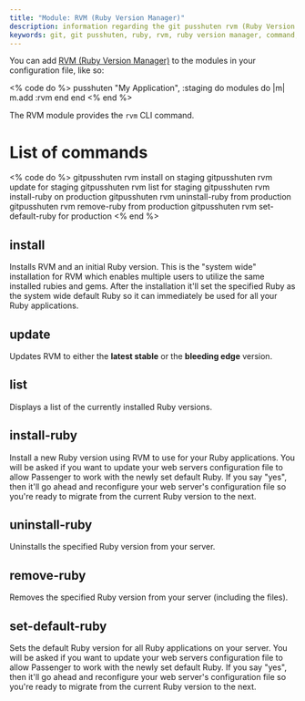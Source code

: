 ```yaml
---
title: "Module: RVM (Ruby Version Manager)"
description: information regarding the git pusshuten rvm (Ruby Version Manager) module to setup a managable Ruby environment
keywords: git, git pusshuten, ruby, rvm, ruby version manager, command, versions
---
```


You can add [RVM (Ruby Version Manager)](http://rvm.beginrescueend.com/) to the modules in your configuration file, like so:

<% code do %>
pusshuten "My Application", :staging do
  modules do |m|
    m.add :rvm
  end
end
<% end %>

The RVM module provides the `rvm` CLI command.

List of commands
================

<% code do %>
gitpusshuten rvm install on staging
gitpusshuten rvm update for staging
gitpusshuten rvm list for staging
gitpusshuten rvm install-ruby on production
gitpusshuten rvm uninstall-ruby from production
gitpusshuten rvm remove-ruby from production
gitpusshuten rvm set-default-ruby for production
<% end %>

install
-------

Installs RVM and an initial Ruby version. This is the "system wide" installation for RVM which enables multiple users to utilize the same installed rubies and gems. After the installation it'll set the specified Ruby as the system wide default Ruby so it can immediately be used for all your Ruby applications.


update
------

Updates RVM to either the **latest stable** or the **bleeding edge** version.


list
----

Displays a list of the currently installed Ruby versions.


install-ruby
------------

Install a new Ruby version using RVM to use for your Ruby applications.
You will be asked if you want to update your web servers configuration file to allow Passenger to work with the newly set default Ruby. If you say "yes", then it'll go ahead and reconfigure your web server's configuration file so you're ready to migrate from the current Ruby version to the next.


uninstall-ruby
--------------

Uninstalls the specified Ruby version from your server.


remove-ruby
-----------

Removes the specified Ruby version from your server (including the files).


set-default-ruby
----------------

Sets the default Ruby version for all Ruby applications on your server.
You will be asked if you want to update your web servers configuration file to allow Passenger to work with the newly set default Ruby. If you say "yes", then it'll go ahead and reconfigure your web server's configuration file so you're ready to migrate from the current Ruby version to the next.